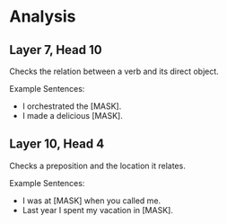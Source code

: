 # Analysis

## Layer 7, Head 10

Checks the relation between a verb and its direct object.

Example Sentences:
- I orchestrated the [MASK].
- I made a delicious [MASK].

## Layer 10, Head 4

Checks a preposition and the location it relates.

Example Sentences:
- I was at [MASK] when you called me.
- Last year I spent my vacation in [MASK].

